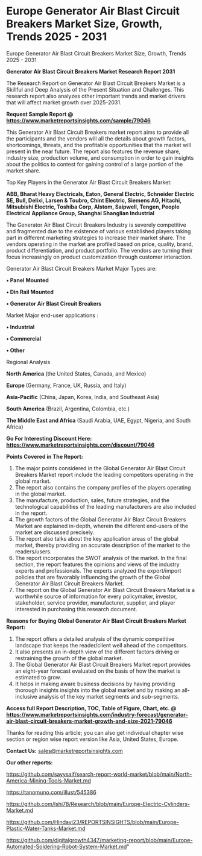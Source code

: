 # Europe Generator Air Blast Circuit Breakers Market Size, Growth, Trends 2025 - 2031
Europe Generator Air Blast Circuit Breakers Market Size, Growth, Trends 2025 - 2031

<strong>Generator Air Blast Circuit Breakers Market Research Report 2031</strong>

The Research Report on Generator Air Blast Circuit Breakers Market is a Skillful and Deep Analysis of the Present Situation and Challenges. This research report also analyzes other important trends and market drivers that will affect market growth over 2025-2031.

<strong>Request Sample Report @ <a href=https://www.marketreportsinsights.com/sample/79046>https://www.marketreportsinsights.com/sample/79046</a></strong>

This Generator Air Blast Circuit Breakers market report aims to provide all the participants and the vendors will all the details about growth factors, shortcomings, threats, and the profitable opportunities that the market will present in the near future. The report also features the revenue share, industry size, production volume, and consumption in order to gain insights about the politics to contest for gaining control of a large portion of the market share.

Top Key Players in the Generator Air Blast Circuit Breakers Market:

<strong>ABB, Bharat Heavy Electricals, Eaton, General Electric, Schneider Electric SE, Bull, Delixi, Larsen & Toubro, Chint Electric, Siemens AG, Hitachi, Mitsubishi Electric, Toshiba Corp, Alstom, Saipwell, Tengen, People Electrical Appliance Group, Shanghai Shanglian Industrial</strong>

The Generator Air Blast Circuit Breakers Industry is severely competitive and fragmented due to the existence of various established players taking part in different marketing strategies to increase their market share. The vendors operating in the market are profiled based on price, quality, brand, product differentiation, and product portfolio. The vendors are turning their focus increasingly on product customization through customer interaction.

Generator Air Blast Circuit Breakers Market Major Types are:

<strong>• Panel Mounted

• Din Rail Mounted

• Generator Air Blast Circuit Breakers</strong>

Market Major end-user applications :

<strong>• Industrial

• Commercial

• Other</strong>

Regional Analysis

</u><strong><b>North America</b></strong> (the United States, Canada, and Mexico)

<strong><b>Europe </b></strong>(Germany, France, UK, Russia, and Italy)

<strong><b>Asia-Pacific</b></strong> (China, Japan, Korea, India, and Southeast Asia)

<strong><b>South America</b></strong> (Brazil, Argentina, Colombia, etc.)

<strong><b>The Middle East and Africa</b></strong> (Saudi Arabia, UAE, Egypt, Nigeria, and South Africa)

<strong>Go For Interesting Discount Here: <a href=https://www.marketreportsinsights.com/discount/79046>https://www.marketreportsinsights.com/discount/79046</a></strong>

<strong>Points Covered in The Report:</strong>
<ol>
  <li>The major points considered in the Global Generator Air Blast Circuit Breakers Market report include the leading competitors operating in the global market.</li>
  <li>The report also contains the company profiles of the players operating in the global market.</li>
  <li>The manufacture, production, sales, future strategies, and the technological capabilities of the leading manufacturers are also included in the report.</li>
  <li>The growth factors of the Global Generator Air Blast Circuit Breakers Market are explained in-depth, wherein the different end-users of the market are discussed precisely.</li>
  <li>The report also talks about the key application areas of the global market, thereby providing an accurate description of the market to the readers/users.</li>
  <li>The report incorporates the SWOT analysis of the market. In the final section, the report features the opinions and views of the industry experts and professionals. The experts analyzed the export/import policies that are favorably influencing the growth of the Global Generator Air Blast Circuit Breakers Market.</li>
  <li>The report on the Global Generator Air Blast Circuit Breakers Market is a worthwhile source of information for every policymaker, investor, stakeholder, service provider, manufacturer, supplier, and player interested in purchasing this research document.</li>
</ol>
<strong>Reasons for Buying Global Generator Air Blast Circuit Breakers Market Report:</strong>

<ol>
  <li>The report offers a detailed analysis of the dynamic competitive landscape that keeps the reader/client well ahead of the competitors.</li>
  <li>It also presents an in-depth view of the different factors driving or restraining the growth of the global market.</li>
  <li>The Global Generator Air Blast Circuit Breakers Market report provides an eight-year forecast evaluated on the basis of how the market is estimated to grow.</li>
  <li>It helps in making aware business decisions by having providing thorough insights insights into the global market and by making an all-inclusive analysis of the key market segments and sub-segments.</li>
</ol>
<strong>Access full Report Description, TOC, Table of Figure, Chart, etc. @ <a href=https://www.marketreportsinsights.com/industry-forecast/generator-air-blast-circuit-breakers-market-growth-and-size-2021-79046>https://www.marketreportsinsights.com/industry-forecast/generator-air-blast-circuit-breakers-market-growth-and-size-2021-79046</a></strong>


Thanks for reading this article; you can also get individual chapter wise section or region wise report version like Asia, United States, Europe.

<strong>Contact Us:</strong>
sales@marketreportsinsights.com

<strong>Our other reports:</strong>

<a href=https://github.com/sayysaif/search-report-world-market/blob/main/North-America-Mining-Tools-Market.md>https://github.com/sayysaif/search-report-world-market/blob/main/North-America-Mining-Tools-Market.md</a>

<a href=https://tanomuno.com/illust/545386>https://tanomuno.com/illust/545386</a>

<a href=https://github.com/Ishi78/Research/blob/main/Europe-Electric-Cylinders-Market.md>https://github.com/Ishi78/Research/blob/main/Europe-Electric-Cylinders-Market.md</a>

<a href=https://github.com/Hindavi23/REPORTSINSIGHTS/blob/main/Europe-Plastic-Water-Tanks-Market.md>https://github.com/Hindavi23/REPORTSINSIGHTS/blob/main/Europe-Plastic-Water-Tanks-Market.md</a>

<a href=https://github.com/digitalgrowth4347/marketing-report/blob/main/Europe-Automated-Soldering-Robot-System-Market.md>https://github.com/digitalgrowth4347/marketing-report/blob/main/Europe-Automated-Soldering-Robot-System-Market.md</a>"
